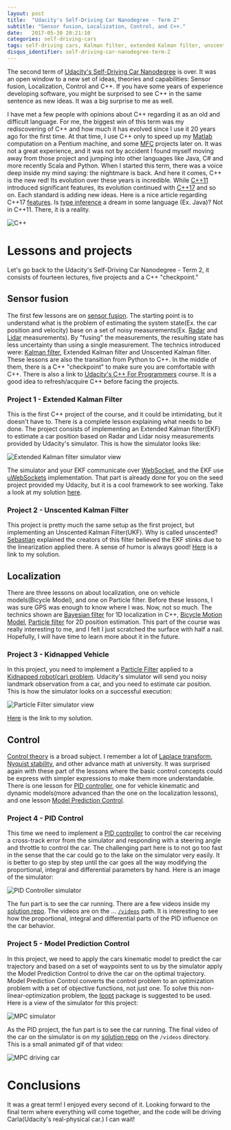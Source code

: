 ```yaml
---
layout: post
title:  "Udacity's Self-Driving Car Nanodegree - Term 2"
subtitle: "Sensor fusion, Localization, Control, and C++."
date:   2017-05-30 20:21:10
categories: self-driving-cars
tags: self-driving cars, Kalman filter, extended Kalman filter, unscented Kalman filter, localization, Markov localization, particle filter, PID, model prediction control
disqus_identifier: self-driving-car-nanodegree-term-2
---
```


The second term of [Udacity's Self-Driving Car Nanodegree](https://www.udacity.com/course/self-driving-car-engineer-nanodegree--nd013) is over. It was an open window to a new set of ideas, theories and capabilities: Sensor fusion, Localization, Control and C++. If you have some years of experience developing software, you might be surprised to see C++ in the same sentence as new ideas. It was a big surprise to me as well.

I have met a few people with opinions about C++ regarding it as an old and difficult language. For me, the biggest win of this term was my rediscovering of C++ and how much it has evolved since I use it 20 years ago for the first time. At that time, I use C++ only to speed up my [Matlab](https://www.mathworks.com/products/matlab.html) computation on a Pentium machine, and some [MFC](https://en.wikipedia.org/wiki/Microsoft_Foundation_Class_Library) projects later on. It was not a great experience, and it was not by accident I found myself moving away from those project and jumping into other languages like Java, C# and more recently Scala and Python. When I started this term, there was a voice deep inside my mind saying: the nightmare is back. And here it comes, C++ is the new red! Its evolution over these years is incredible. While [C++11](https://en.wikipedia.org/wiki/C%2B%2B11) introduced significant features, its evolution continued with [C++17](https://en.wikipedia.org/wiki/C%2B%2B17) and so on. Each standard is adding new ideas. Here is a nice article regarding C++17 [features](https://www.oreilly.com/ideas/c++17-upgrades-you-should-be-using-in-your-code). Is [type inference](https://en.wikipedia.org/wiki/Type_inference) a dream in some language (Ex. Java)? Not in C++11. There, it is a reality.

![C++](/images/2017-08-30/cpp_logo.png)

# Lessons and projects

Let's go back to the Udacity's Self-Driving Car Nanodegree - Term 2, it consists of fourteen lectures, five projects and a C++ "checkpoint."

## Sensor fusion

The first few lessons are on [sensor fusion](https://en.wikipedia.org/wiki/Sensor_fusion). The starting point is to understand what is the problem of estimating the system state(Ex. the car position and velocity) base on a set of noisy measurements(Ex. [Radar](https://en.wikipedia.org/wiki/Radar) and [Lidar](https://en.wikipedia.org/wiki/Lidar) measurements). By "fusing" the measurements, the resulting state has less uncertainty than using a single measurement. The technics introduced were: [Kalman filter](https://en.wikipedia.org/wiki/Kalman_filter), Extended Kalman filter and Unscented Kalman filter. These lessons are also the transition from Python to C++. In the middle of them, there is a C++ "checkpoint" to make sure you are comfortable with C++. There is also a link to [Udacity's C++ For Programmers](https://www.udacity.com/course/c-for-programmers--ud210) course. It is a good idea to refresh/acquire C++ before facing the projects.

### Project 1 - Extended Kalman Filter

This is the first C++ project of the course, and it could be intimidating, but it doesn't have to. There is a complete lesson explaining what needs to be done. The project consists of implementing an Extended Kalman filter(EKF) to estimate a car position based on Radar and Lidar noisy measurements provided by Udacity's simulator. This is how the simulator looks like:

![Extended Kalman filter simulator view](/images/2017-08-30/ekf_simulator.png)

The simulator and your EKF communicate over [WebSocket](https://en.wikipedia.org/wiki/WebSocket), and the EKF use [uWebSockets](https://github.com/uNetworking/uWebSockets) implementation. That part is already done for you on the seed project provided my Udacity, but it is a cool framework to see working. Take a look at my solution [here](https://github.com/darienmt/CarND-Extended-Kalman-Filter-P1).

### Project 2 - Unscented Kalman Filter

This project is pretty much the same setup as the first project, but implementing an Unscented Kalman Filter(UKF). Why is called unscented? [Sebastian](https://www.linkedin.com/in/sebastian-thrun-59a0b273/) explained the creators of this filter believed the EKF stinks due to the linearization applied there. A sense of humor is always good! [Here](https://github.com/darienmt/CarND-Unscented-Kalman-Filter-P2) is a link to my solution.

## Localization

There are three lessons on about localization, one on vehicle models(Bicycle Model), and one on Particle filter. Before these lessons, I was sure GPS was enough to know where I was. Now, not so much. The technics shown are [Bayesian filter](https://en.wikipedia.org/wiki/Recursive_Bayesian_estimation) for 1D localization in C++, [Bicycle Motion Model](http://code.eng.buffalo.edu/dat/sites/model/bicycle.html), [Particle filter](https://en.wikipedia.org/wiki/Particle_filter) for 2D position estimation. This part of the course was really interesting to me, and I felt I just scratched the surface with half a nail. Hopefully, I will have time to learn more about it in the future.

### Project 3 - Kidnapped Vehicle

In this project, you need to implement a [Particle Filter](https://en.wikipedia.org/wiki/Particle_filter) applied to a [Kidnapped robot(car) problem](https://en.wikipedia.org/wiki/Kidnapped_robot_problem). Udacity's simulator will send you noisy landmark observation from a car, and you need to estimate car position. This is how the simulator looks on a successful execution:

![Particle Filter simulator view](/images/2017-08-30/particle_filter.png)

[Here](https://github.com/darienmt/CarND-Kidnapped-Vehicle-P3) is the link to my solution.

## Control

[Control theory](https://en.wikipedia.org/wiki/Control_theory) is a broad subject. I remember a lot of [Laplace transform](https://en.wikipedia.org/wiki/Laplace_transform), [Nyquist stability](https://en.wikipedia.org/wiki/Nyquist_stability_criterion), and other advance math at university. It was surprised again with these part of the lessons where the basic control concepts could be express with simpler expressions to make them more understandable. There is one lesson for [PID controller](https://en.wikipedia.org/wiki/PID_controller), one for vehicle kinematic and dynamic models(more advanced than the one on the localization lessons), and one lesson [Model Prediction Control](https://en.wikipedia.org/wiki/Model_predictive_control).

### Project 4 - PID Control

This time we need to implement a [PID controller](https://en.wikipedia.org/wiki/PID_controller) to control the car receiving a cross-track error from the simulator and responding with a steering angle and throttle to control the car. The challenging part here is to not go too fast in the sense that the car could go to the lake on the simulator very easily. It is better to go step by step until the car goes all the way modifying the proportional, integral and differential parameters by hand. Here is an image of the simulator:

![PID Controller simulator](/images/2017-08-30/pid_simulator.png)

The fun part is to see the car running. There are a few videos inside my [solution repo](https://github.com/darienmt/CarND-PID-Control-P4). The videos are on the ... [`/videos`](https://github.com/darienmt/CarND-PID-Control-P4/tree/master/videos) path. It is interesting to see how the proportional, integral and differential parts of the PID influence on the car behavior.

### Project 5 - Model Prediction Control

In this project, we need to apply the cars kinematic model to predict the car trajectory and based on a set of waypoints sent to us by the simulator apply the Model Prediction Control to drive the car on the optimal trajectory. Model Prediction Control converts the control problem to an optimization problem with a set of objective functions, not just one. To solve this non-linear-optimization problem, the [Ipopt](https://projects.coin-or.org/Ipopt) package is suggested to be used. Here is a view of the simulator for this project:

![MPC simulator](/images/2017-08-30/mpc_simulator.png)

As the PID project, the fun part is to see the car running. The final video of the car on the simulator is on my [solution repo](https://github.com/darienmt/CarND-MPC-Project-P5) on the `/videos` directory. This is a small animated gif of that video:

![MPC driving car](/images/2017-08-30/mpc_video.gif)

# Conclusions

It was a great term! I enjoyed every second of it. Looking forward to the final term where everything will come together, and the code will be driving Carla(Udacity's real-physical car.) I can wait!
